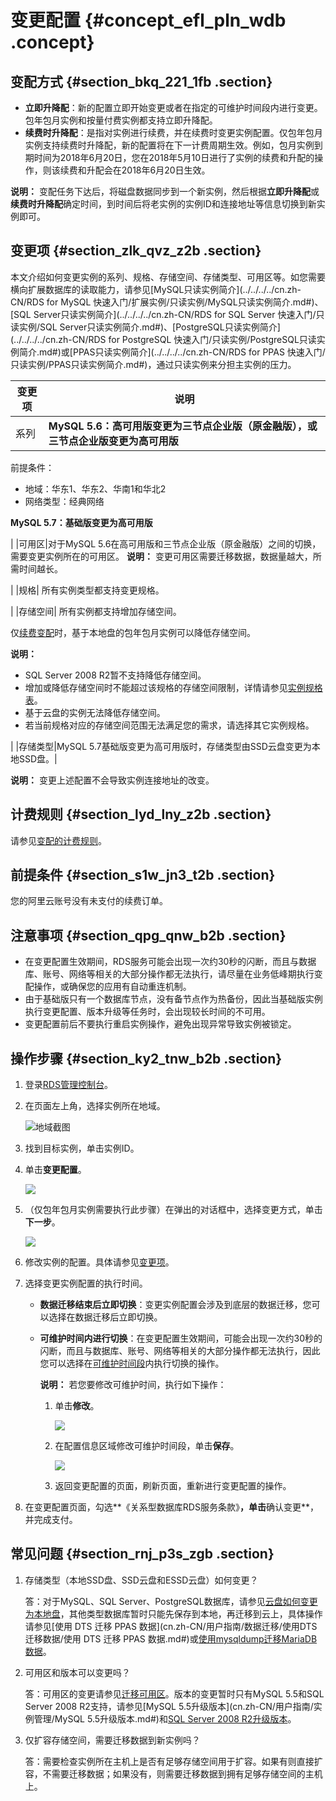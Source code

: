 # 变更配置 {#concept_efl_pln_wdb .concept}

## 变配方式 {#section_bkq_221_1fb .section}

-   **立即升降配**：新的配置立即开始变更或者在指定的可维护时间段内进行变更。包年包月实例和按量付费实例都支持立即升降配。
-   **续费时升降配**：是指对实例进行续费，并在续费时变更实例配置。仅包年包月实例支持续费时升降配，新的配置将在下一计费周期生效。例如，包月实例到期时间为2018年6月20日，您在2018年5月10日进行了实例的续费和升配的操作，则该续费和升配会在2018年6月20日生效。

**说明：** 变配任务下达后，将磁盘数据同步到一个新实例，然后根据**立即升降配**或**续费时升降配**确定时间，到时间后将老实例的实例ID和连接地址等信息切换到新实例即可。

## 变更项 {#section_zlk_qvz_z2b .section}

本文介绍如何变更实例的系列、规格、存储空间、存储类型、可用区等。如您需要横向扩展数据库的读取能力，请参见[MySQL只读实例简介](../../../../cn.zh-CN/RDS for MySQL 快速入门/扩展实例/只读实例/MySQL只读实例简介.md#)、[SQL Server只读实例简介](../../../../cn.zh-CN/RDS for SQL Server 快速入门/只读实例/SQL Server只读实例简介.md#)、[PostgreSQL只读实例简介](../../../../cn.zh-CN/RDS for PostgreSQL 快速入门/只读实例/PostgreSQL只读实例简介.md#)或[PPAS只读实例简介](../../../../cn.zh-CN/RDS for PPAS 快速入门/只读实例/PPAS只读实例简介.md#)，通过只读实例来分担主实例的压力。

|变更项|说明|
|---|--|
|系列| **MySQL 5.6：高可用版变更为三节点企业版（原金融版），或三节点企业版变更为高可用版**

 前提条件：

-   地域：华东1、华东2、华南1和华北2
-   网络类型：经典网络

 **MySQL 5.7：基础版变更为高可用版**

 |
|可用区|对于MySQL 5.6在高可用版和三节点企业版（原金融版）之间的切换，需要变更实例所在的可用区。 **说明：** 变更可用区需要迁移数据，数据量越大，所需时间越长。

 |
|规格| 所有实例类型都支持变更规格。

 |
|存储空间| 所有实例都支持增加存储空间。

 仅[续费变配](../../../../cn.zh-CN/云数据库RDS价格/续费.md#)时，基于本地盘的包年包月实例可以降低存储空间。

 **说明：** 

-   SQL Server 2008 R2暂不支持降低存储空间。
-   增加或降低存储空间时不能超过该规格的存储空间限制，详情请参见[实例规格表](../../../../cn.zh-CN/云数据库RDS简介/实例规格/实例规格表.md#)。
-   基于云盘的实例无法降低存储空间。
-   若当前规格对应的存储空间范围无法满足您的需求，请选择其它实例规格。

 |
|存储类型|MySQL 5.7基础版变更为高可用版时，存储类型由SSD云盘变更为本地SSD盘。|

**说明：** 变更上述配置不会导致实例连接地址的改变。

## 计费规则 {#section_lyd_lny_z2b .section}

请参见[变配的计费规则](../../../../cn.zh-CN/云数据库RDS价格/变更配置费用说明.md)。

## 前提条件 {#section_s1w_jn3_t2b .section}

您的阿里云账号没有未支付的续费订单。

## 注意事项 {#section_qpg_qnw_b2b .section}

-   在变更配置生效期间，RDS服务可能会出现一次约30秒的闪断，而且与数据库、账号、网络等相关的大部分操作都无法执行，请尽量在业务低峰期执行变配操作，或确保您的应用有自动重连机制。
-   由于基础版只有一个数据库节点，没有备节点作为热备份，因此当基础版实例执行变更配置、版本升级等任务时，会出现较长时间的不可用。
-   变更配置前后不要执行重启实例操作，避免出现异常导致实例被锁定。

## 操作步骤 {#section_ky2_tnw_b2b .section}

1.  登录[RDS管理控制台](https://rds.console.aliyun.com/)。
2.  在页面左上角，选择实例所在地域。

    ![地域截图](http://static-aliyun-doc.oss-cn-hangzhou.aliyuncs.com/assets/img/7882/156318350337169_zh-CN.png)

3.  找到目标实例，单击实例ID。
4.  单击**变更配置**。

    ![](http://static-aliyun-doc.oss-cn-hangzhou.aliyuncs.com/assets/img/7891/156318350311174_zh-CN.png)

5.  （仅包年包月实例需要执行此步骤）在弹出的对话框中，选择变更方式，单击**下一步**。

    ![](http://static-aliyun-doc.oss-cn-hangzhou.aliyuncs.com/assets/img/7891/15631835037047_zh-CN.png)

6.  修改实例的配置。具体请参见[变更项](#)。
7.  选择变更实例配置的执行时间。
    -   **数据迁移结束后立即切换**：变更实例配置会涉及到底层的数据迁移，您可以选择在数据迁移后立即切换。
    -   **可维护时间内进行切换**：在变更配置生效期间，可能会出现一次约30秒的闪断，而且与数据库、账号、网络等相关的大部分操作都无法执行，因此您可以选择在[可维护时间段](cn.zh-CN/用户指南/实例管理/设置可维护时间段.md#)内执行切换的操作。

        **说明：** 若您要修改可维护时间，执行如下操作：

        1.  单击**修改**。

            ![](http://static-aliyun-doc.oss-cn-hangzhou.aliyuncs.com/assets/img/7884/15631835033017_zh-CN.png)

        2.  在配置信息区域修改可维护时间段，单击**保存**。

            ![](http://static-aliyun-doc.oss-cn-hangzhou.aliyuncs.com/assets/img/7884/156318350421079_zh-CN.png)

        3.  返回变更配置的页面，刷新页面，重新进行变更配置的操作。
8.  在变更配置页面，勾选**《关系型数据库RDS服务条款》**，单击**确认变更**，并完成支付。

## 常见问题 {#section_rnj_p3s_zgb .section}

1.  存储类型（本地SSD盘、SSD云盘和ESSD云盘）如何变更？

    答：对于MySQL、SQL Server、PostgreSQL数据库，请参见[云盘如何变更为本地盘](../../../../cn.zh-CN/常见问题/空间__内存/云盘如何变更为本地盘.md#)，其他类型数据库暂时只能先保存到本地，再迁移到云上，具体操作请参见[使用 DTS 迁移 PPAS 数据](cn.zh-CN/用户指南/数据迁移/使用DTS迁移数据/使用 DTS 迁移 PPAS 数据.md#)或[使用mysqldump迁移MariaDB数据](cn.zh-CN/用户指南/数据迁移/使用mysqldump迁移MariaDB数据.md#)。

2.  可用区和版本可以变更吗？

    答：可用区的变更请参见[迁移可用区](cn.zh-CN/用户指南/实例管理/迁移可用区.md#)。版本的变更暂时只有MySQL 5.5和SQL Server 2008 R2支持，请参见[MySQL 5.5升级版本](cn.zh-CN/用户指南/实例管理/MySQL 5.5升级版本.md#)和[SQL Server 2008 R2升级版本](https://www.alibabacloud.com/help/zh/doc-detail/111658.htm)。

3.  仅扩容存储空间，需要迁移数据到新实例吗？

    答：需要检查实例所在主机上是否有足够存储空间用于扩容。如果有则直接扩容，不需要迁移数据；如果没有，则需要迁移数据到拥有足够存储空间的主机上。


